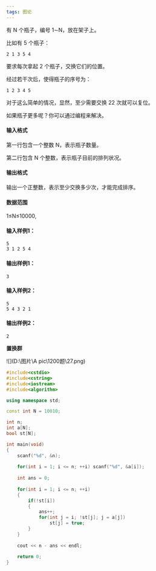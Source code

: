 ```yaml
---
tags: 图论
---
```






有 N 个瓶子，编号 1∼N，放在架子上。

比如有 5 个瓶子：

```
2 1 3 5 4
```

要求每次拿起 2 个瓶子，交换它们的位置。

经过若干次后，使得瓶子的序号为：

```
1 2 3 4 5
```

对于这么简单的情况，显然，至少需要交换 22 次就可以复位。

如果瓶子更多呢？你可以通过编程来解决。

#### 输入格式

第一行包含一个整数 N，表示瓶子数量。

第二行包含 N 个整数，表示瓶子目前的排列状况。

#### 输出格式

输出一个正整数，表示至少交换多少次，才能完成排序。

#### 数据范围

1≤N≤10000,

#### 输入样例1：

```
5
3 1 2 5 4
```

#### 输出样例1：

```
3
```

#### 输入样例2：

```
5
5 4 3 2 1
```

#### 输出样例2：

```
2
```



**置换群**

![](D:\图片\A pic\1200题\27.png)



```cpp
#include<cstdio>
#include<cstring>
#include<iostream>
#include<algorithm>

using namespace std;

const int N = 10010;

int n;
int a[N];
bool st[N];

int main(void)
{
    scanf("%d", &n);
    
    for(int i = 1; i <= n; ++i) scanf("%d", &a[i]);
    
    int ans = 0;
    
    for(int i = 1; i <= n; ++i)
    {
        if(!st[i])
        {
            ans++;
            for(int j = i; !st[j]; j = a[j])
                st[j] = true;
        }
    }
    
    cout << n - ans << endl;
    
    return 0;
}
```

